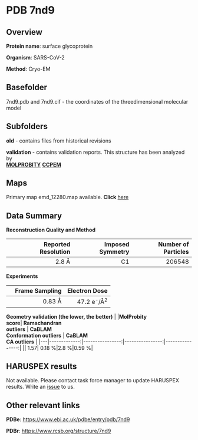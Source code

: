 # PDB 7nd9

## Overview

**Protein name**: surface glycoprotein

**Organism**: SARS-CoV-2

**Method**: Cryo-EM



## Basefolder

7nd9.pdb and 7nd9.cif - the coordinates of the threedimensional molecular model

## Subfolders



**old** - contains files from historical revisions

**validation** - contains validation reports. This structure has been analyzed by <br>  [**MOLPROBITY**](https://github.com/thorn-lab/coronavirus_structural_task_force/tree/master/pdb/surface_glycoprotein/SARS-CoV-2/7nd9/validation/molprobity)   [**CCPEM**](https://github.com/thorn-lab/coronavirus_structural_task_force/tree/master/pdb/surface_glycoprotein/SARS-CoV-2/7nd9/validation/ccpem-validation) 



## Maps

Primary map emd_12280.map available. **Click** [here](http://ftp.wwpdb.org/pub/emdb/structures/EMD-12280/map/) 

## Data Summary
**Reconstruction Quality and Method**

|   | Reported Resolution | Imposed Symmetry | Number of Particles |
|---|-------------:|----------------:|--------------:|
|   |2.8 Å|C1|206548|

**Experiments**

|   | Frame Sampling | Electron Dose |
|---|-------------:|----------------:|
|   |0.83 Å|47.2 e<sup>-</sup>/Å<sup>2</sup>|

**Geometry validation (the lower, the better)**
|   |**MolProbity<br>score**| **Ramachandran<br>outliers** | **CaBLAM<br>Conformation outliers** | **CaBLAM<br>CA outliers** |
|---|-------------:|----------------:|----------------:|----------------:|
||  1.57|  0.18 %|2.8 %|0.59 %|

## HARUSPEX results

Not available. Please contact task force manager to update HARUSPEX results. Write an [issue](https://github.com/thorn-lab/coronavirus_structural_task_force/issues) to us.

## Other relevant links 
**PDBe**:  https://www.ebi.ac.uk/pdbe/entry/pdb/7nd9
 
**PDBr**: https://www.rcsb.org/structure/7nd9 
